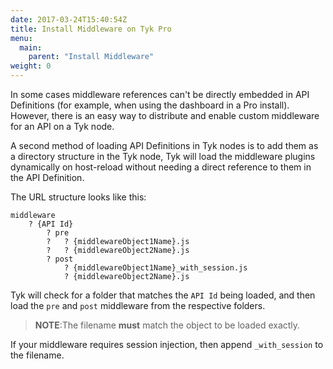 ```yaml
---
date: 2017-03-24T15:40:54Z
title: Install Middleware on Tyk Pro
menu:
  main:
    parent: "Install Middleware"
weight: 0 
---
```


In some cases middleware references can't be directly embedded in API Definitions (for example, when using the dashboard in a Pro install). However, there is an easy way to distribute and enable custom middleware for an API on a Tyk node.

A second method of loading API Definitions in Tyk nodes is to add them as a directory structure in the Tyk node, Tyk will load the middleware plugins dynamically on host-reload without needing a direct reference to them in the API Definition.

The URL structure looks like this:

```{.copyWrapper}
middleware 
    ? {API Id}
        ? pre 
        ?   ? {middlewareObject1Name}.js
        ?   ? {middlewareObject2Name}.js
        ? post
            ? {middlewareObject1Name}_with_session.js
            ? {middlewareObject2Name}.js
```

Tyk will check for a folder that matches the `API Id` being loaded, and then load the `pre` and `post` middleware from the respective folders.

> **NOTE**:The filename **must** match the object to be loaded exactly.

If your middleware requires session injection, then append `_with_session` to the filename.